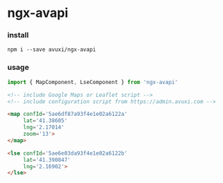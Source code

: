 # ngx-avapi

### install

```
npm i --save avuxi/ngx-avapi
```

### usage

```js
import { MapComponent, LseComponent } from 'ngx-avapi'

```

```html
<!-- include Google Maps or Leaflet script -->
<!-- include configuration script from https://admin.avuxi.com -->

<map confId='5ae6df87a93f4e1e02a6122a'
     lat='41.38605'
     lng='2.17014'
     zoom='13'>
</map>

<lse confId='5ae6e03da93f4e1e02a6122b'
     lat='41.390847'
     lng='2.16902'>
</lse>
```
